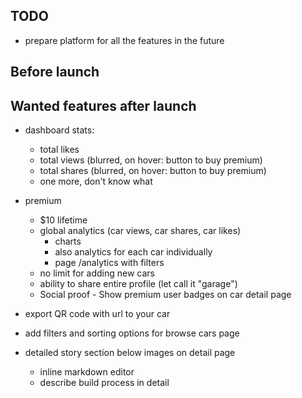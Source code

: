 ## TODO

- prepare platform for all the features in the future

## Before launch

## Wanted features after launch

- dashboard stats:

  - total likes
  - total views (blurred, on hover: button to buy premium)
  - total shares (blurred, on hover: button to buy premium)
  - one more, don't know what

- premium

  - $10 lifetime
  - global analytics (car views, car shares, car likes)
    - charts
    - also analytics for each car individually
    - page /analytics with filters
  - no limit for adding new cars
  - ability to share entire profile (let call it "garage")
  - Social proof - Show premium user badges on car detail page

- export QR code with url to your car

- add filters and sorting options for browse cars page

- detailed story section below images on detail page
  - inline markdown editor
  - describe build process in detail
